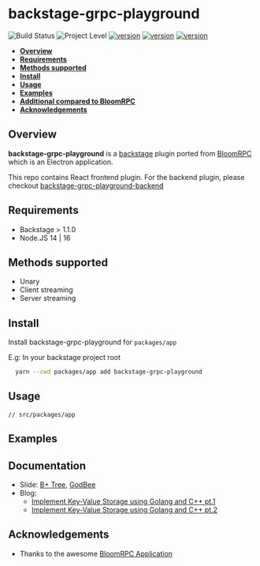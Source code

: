 # backstage-grpc-playground

![Build Status](https://img.shields.io/badge/build-passing-brightgreen) ![Project Level](https://img.shields.io/badge/level-experiment-yellowgreen) [![version](https://img.shields.io/badge/repo%20status-active-brightgreen)](https://github.com/zalopay-oss/backstage-grpc-playground) [![version](https://img.shields.io/badge/contributors-2-blueviolet)](https://github.com/zalopay-oss/backstage-grpc-playground/graphs/contributors) [![version](https://img.shields.io/badge/open%20issues-0-red)](https://github.com/zalopay-oss/backstage-grpc-playground/issues)

<!-- TOC -->
- [**Overview**](#overview)
- [**Requirements**](#requirements)
- [**Methods supported**](#methods-supported)
- [**Install**](#install)
- [**Usage**](#Usage)
- [**Examples**](#examples)
- [**Additional compared to BloomRPC**](#compare-to-bloomrpc)
- [**Acknowledgements**](#acknowledgements)

## Overview

**backstage-grpc-playground** is a [backstage](https://backstage.io) plugin ported from [BloomRPC](https://github.com/bloomrpc/bloomrpc) which is an Electron application.

This repo contains React frontend plugin. For the backend plugin, please checkout [backstage-grpc-playground-backend](https://github.com/zalopay-oss/backstage-grpc-playground-backend.git)

## Requirements

- Backstage > 1.1.0
- Node.JS 14 | 16

## Methods supported

- Unary
- Client streaming
- Server streaming

## Install

Install backstage-grpc-playground for `packages/app`

E.g: In your backstage project root

```zsh
  yarn --cwd packages/app add backstage-grpc-playground
```

## Usage

```
// src/packages/app
```

## Examples



## Documentation

- Slide: [B+ Tree](docs/B+tree.pdf), [GodBee](docs/GodBee.pdf)
- Blog:
    - [Implement Key-Value Storage using Golang and C++ pt.1](https://medium.com/zalopay-engineering/cài-đặt-key-value-store-service-bằng-go-và-c-phần-1-storage-565b1a3f7e1b)
    - [Implement Key-Value Storage using Golang and C++ pt.2](https://medium.com/zalopay-engineering/cài-đặt-key-value-store-service-bằng-go-và-c-phần-2-service-937737ae515e)

## Acknowledgements

- Thanks to the awesome [BloomRPC Application](https://github.com/bloomrpc/bloomrpc)
